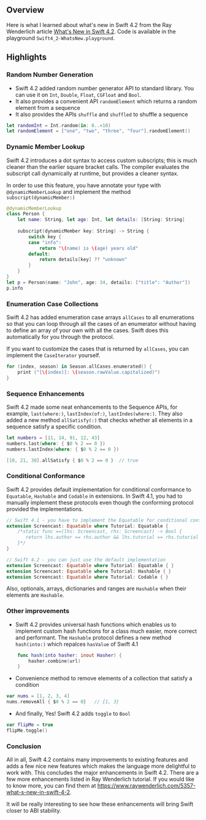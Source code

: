 ## Overview
Here is what I learned about what's new in Swift 4.2 from the Ray Wenderlich article [What's New in Swift 4.2](https://www.raywenderlich.com/5357-what-s-new-in-swift-4-2).
Code is available in the playground `Swift4_2-WhatsNew.playground`.

## Highlights

### Random Number Generation
* Swift 4.2 added random number generator API to standard library. You can use it on `Int`, `Double`, `Float`, `CGFloat` and `Bool`. 
* It also provides a convenient API `randomElement` which returns a random element from a sequence
* It also provides the APIs `shuffle` and `shuffled` to shuffle a sequence

```swift
let randomInt = Int.random(in: 0..<10)
let randomElement = ["one", "two", "three", "four"].randomElement()
```

### Dynamic Member Lookup
Swift 4.2 introduces a dot syntax to access custom subscripts; this is much cleaner than the earlier square bracket calls. The compiler evaluates the subscript call dynamically at runtime, but provides a cleaner syntax.

In order to use this feature, you have annotate your type with `@dynamicMemberLookup` and implement the method `subscript(dynamicMember:)`

```swift
@dynamicMemberLookup
class Person {
    let name: String, let age: Int, let details: [String: String]
    
    subscript(dynamicMember key: String) -> String {
        switch key {
        case "info":
            return "\(name) is \(age) years old"
        default:
            return details[key] ?? "unknown"
        }
    }
}
let p = Person(name: "John", age: 34, details: ["title": "Author"])
p.info
```

### Enumeration Case Collections
Swift 4.2 has added enumeration case arrays `allCases` to all enumerations so that you can loop through all the cases of an enumerator without having to define an array of your own with all the cases. Swift does this automatically for you through the protocol. 

If you want to customize the cases that is returned by `allCases`, you can implement the `CaseIterator` yourself.

```swift
for (index, season) in Season.allCases.enumerated() {
    print ("[\(index)]: \(season.rawValue.capitalized)")
}
```

### Sequence Enhancements
Swift 4.2 made some neat enhancements to the Sequence APIs, for example, `last(where:)`, `lastIndex(of:)`, `lastIndes(where:)`. They also added a new method `allSatisfy(:)` that checks whether all elements in a sequence satisfy a specific condition.

```swift
let numbers = [11, 14, 91, 12, 43]
numbers.last(where: { $0 % 2 == 0 })    
numbers.lastIndex(where: { $0 % 2 == 0 })

[10, 21, 30].allSatisfy { $0 % 2 == 0 }  // true

```

### Conditional Conformance
Swift 4.2 provides default implementation for conditional conformance to `Equatable`, `Hashable` and `Codable` in extensions. In Swift 4.1, you had to manually implement these protocols even though the conforming protocol provided the implementations.

```swift
// Swift 4.1 - you have to implement the Equatable for conditional conformance 
extension Screencast: Equatable where Tutorial: Equatable {
    /*static func ==(lhs: Screencast, rhs: Screencast) -> Bool {
       return lhs.author == rhs.author && lhs.tutorial == rhs.tutorial
    }*/
}

// Swift 4.2 - you can just use the default implementation 
extension Screencast: Equatable where Tutorial: Equatable { }
extension Screencast: Equatable where Tutorial: Hashable { }
extension Screencast: Equatable where Tutorial: Codable { }
```

Also, optionals, arrays, dictionaries and ranges are `Hashable` when their elements are `Hashable`.

### Other improvements

* Swift 4.2 provides universal hash functions which enables us to implement custom hash functions for a class much easier, more correct and performant. The `Hashable` protocol defines a new method `hash(into:)` which repalces `hasValue` of Swift 4.1
```swift
    func hash(into hasher: inout Hasher) {
        hasher.combine(url)
    }
```

* Convenience method to remove elements of a collection that satisfy a condition
```swift
var nums = [1, 2, 3, 4]
nums.removeAll { $0 % 2 == 0}   // {1, 3}
```

* And finally, Yes! Swift 4.2 adds `toggle` to `Bool`
```swift
var flipMe = true
flipMe.toggle()
```

### Conclusion

All in all, Swift 4.2 contains many improvements to existing features and adds a few nice new features which makes the language more delightful to work with. This concludes the major enhancements in Swift 4.2. There are a few more enhancements listed in Ray Wenderlich tutorial. If you would like to know more, you can find them at https://www.raywenderlich.com/5357-what-s-new-in-swift-4-2.

It will be really interesting to see how these enhancements will bring Swift closer to ABI stability.
